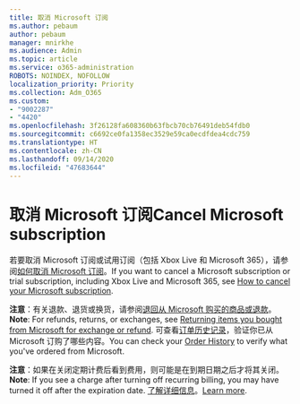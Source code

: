 ```yaml
---
title: 取消 Microsoft 订阅
ms.author: pebaum
author: pebaum
manager: mnirkhe
ms.audience: Admin
ms.topic: article
ms.service: o365-administration
ROBOTS: NOINDEX, NOFOLLOW
localization_priority: Priority
ms.collection: Adm_O365
ms.custom:
- "9002287"
- "4420"
ms.openlocfilehash: 3f26128fa608360b63fbcb70cb76491deb54fdb0
ms.sourcegitcommit: c6692ce0fa1358ec3529e59ca0ecdfdea4cdc759
ms.translationtype: HT
ms.contentlocale: zh-CN
ms.lasthandoff: 09/14/2020
ms.locfileid: "47683644"
---
```

# <a name="cancel-microsoft-subscription"></a><span data-ttu-id="d9afe-102">取消 Microsoft 订阅</span><span class="sxs-lookup"><span data-stu-id="d9afe-102">Cancel Microsoft subscription</span></span>

<span data-ttu-id="d9afe-103">若要取消 Microsoft 订阅或试用订阅（包括 Xbox Live 和 Microsoft 365），请参阅[如何取消 Microsoft 订阅](https://support.microsoft.com/help/4027815)。</span><span class="sxs-lookup"><span data-stu-id="d9afe-103">If you want to cancel a Microsoft subscription or trial subscription, including Xbox Live and Microsoft 365, see [How to cancel your Microsoft subscription](https://support.microsoft.com/help/4027815).</span></span>

<span data-ttu-id="d9afe-104">**注意**：有关退款、退货或换货，请参阅[退回从 Microsoft 购买的商品或退款](https://support.microsoft.com/help/10558)。</span><span class="sxs-lookup"><span data-stu-id="d9afe-104">**Note**: For refunds, returns, or exchanges, see [Returning items you bought from Microsoft for exchange or refund](https://support.microsoft.com/help/10558).</span></span> <span data-ttu-id="d9afe-105">可查看[订单历史记录](https://account.microsoft.com/billing/orders/)，验证你已从 Microsoft 订购了哪些内容。</span><span class="sxs-lookup"><span data-stu-id="d9afe-105">You can check your [Order History](https://account.microsoft.com/billing/orders/) to verify what you've ordered from Microsoft.</span></span> 

<span data-ttu-id="d9afe-106">**注意**：如果在关闭定期计费后看到费用，则可能是在到期日期之后才将其关闭。</span><span class="sxs-lookup"><span data-stu-id="d9afe-106">**Note**: If you see a charge after turning off recurring billing, you may have turned it off after the expiration date.</span></span> <span data-ttu-id="d9afe-107">[了解详细信息](https://support.microsoft.com/help/10640)。</span><span class="sxs-lookup"><span data-stu-id="d9afe-107">[Learn more](https://support.microsoft.com/help/10640).</span></span> 
